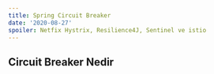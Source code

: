 ```yaml
---
title: Spring Circuit Breaker
date: '2020-08-27'
spoiler: Netfix Hystrix, Resilience4J, Sentinel ve istio
---
```


## Circuit Breaker Nedir

